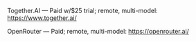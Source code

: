 Together.AI — Paid w/$25 trial; remote, multi-model: https://www.together.ai/

OpenRouter — Paid; remote, multi-model: https://openrouter.ai/